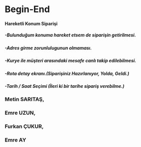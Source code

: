# Begin-End
#### Hareketli Konum Siparişi
##### -Bulunduğum konuma hareket etsem de siparişin getirilmesi.
##### -Adres girme zorunlulugunun olmaması.
##### -Kurye ile müşteri arasındaki mesafe canlı takip edilebilmesi.
##### -Rota detay ekranı.(Siparişiniz Hazırlanıyor, Yolda, Geldi.)
##### -Tarih / Saat Seçimi (İleri ki bir tarihe sipariş verebilme.)
####
### Metin SARITAŞ,
### Emre UZUN,
### Furkan ÇUKUR, 
### Emre AY
